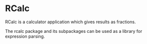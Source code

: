 RCalc
=====

RCalc is a calculator application which gives results as fractions.

The rcalc package and its subpackages can be used as a library for expression parsing.
